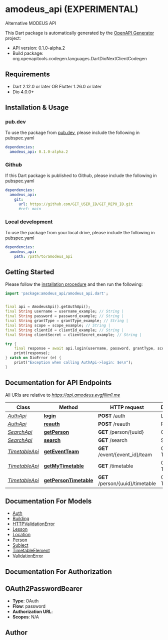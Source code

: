 # amodeus_api (EXPERIMENTAL)
Alternative MODEUS API

This Dart package is automatically generated by the [OpenAPI Generator](https://openapi-generator.tech) project:

- API version: 0.1.0-alpha.2
- Build package: org.openapitools.codegen.languages.DartDioNextClientCodegen

## Requirements

* Dart 2.12.0 or later OR Flutter 1.26.0 or later
* Dio 4.0.0+

## Installation & Usage

### pub.dev
To use the package from [pub.dev](https://pub.dev), please include the following in pubspec.yaml
```yaml
dependencies:
  amodeus_api: 0.1.0-alpha.2
```

### Github
If this Dart package is published to Github, please include the following in pubspec.yaml
```yaml
dependencies:
  amodeus_api:
    git:
      url: https://github.com/GIT_USER_ID/GIT_REPO_ID.git
      #ref: main
```

### Local development
To use the package from your local drive, please include the following in pubspec.yaml
```yaml
dependencies:
  amodeus_api:
    path: /path/to/amodeus_api
```

## Getting Started

Please follow the [installation procedure](#installation--usage) and then run the following:

```dart
import 'package:amodeus_api/amodeus_api.dart';


final api = AmodeusApi().getAuthApi();
final String username = username_example; // String | 
final String password = password_example; // String | 
final String grantType = grantType_example; // String | 
final String scope = scope_example; // String | 
final String clientId = clientId_example; // String | 
final String clientSecret = clientSecret_example; // String | 

try {
    final response = await api.login(username, password, grantType, scope, clientId, clientSecret);
    print(response);
} catch on DioError (e) {
    print("Exception when calling AuthApi->login: $e\n");
}

```

## Documentation for API Endpoints

All URIs are relative to *https://api.amodeus.evgfilim1.me*

Class | Method | HTTP request | Description
------------ | ------------- | ------------- | -------------
[*AuthApi*](doc/AuthApi.md) | [**login**](doc/AuthApi.md#login) | **POST** /auth | Login
[*AuthApi*](doc/AuthApi.md) | [**reauth**](doc/AuthApi.md#reauth) | **POST** /reauth | Reauth
[*SearchApi*](doc/SearchApi.md) | [**getPerson**](doc/SearchApi.md#getperson) | **GET** /person/{uuid} | Get Person
[*SearchApi*](doc/SearchApi.md) | [**search**](doc/SearchApi.md#search) | **GET** /search | Search
[*TimetableApi*](doc/TimetableApi.md) | [**getEventTeam**](doc/TimetableApi.md#geteventteam) | **GET** /event/{event_id}/team | Get Event Team
[*TimetableApi*](doc/TimetableApi.md) | [**getMyTimetable**](doc/TimetableApi.md#getmytimetable) | **GET** /timetable | Get Timetable
[*TimetableApi*](doc/TimetableApi.md) | [**getPersonTimetable**](doc/TimetableApi.md#getpersontimetable) | **GET** /person/{uuid}/timetable | Get Person Timetable


## Documentation For Models

 - [Auth](doc/Auth.md)
 - [Building](doc/Building.md)
 - [HTTPValidationError](doc/HTTPValidationError.md)
 - [Lesson](doc/Lesson.md)
 - [Location](doc/Location.md)
 - [Person](doc/Person.md)
 - [Subject](doc/Subject.md)
 - [TimetableElement](doc/TimetableElement.md)
 - [ValidationError](doc/ValidationError.md)


## Documentation For Authorization


## OAuth2PasswordBearer

- **Type**: OAuth
- **Flow**: password
- **Authorization URL**: 
- **Scopes**: N/A


## Author



